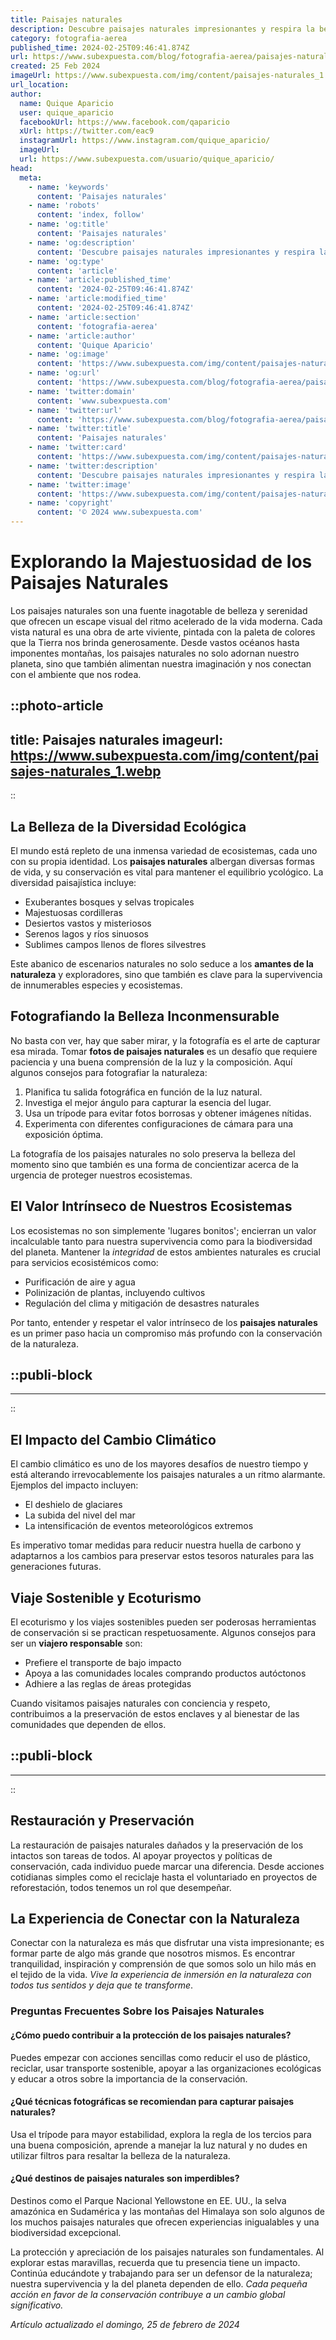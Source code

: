 ```yaml
---
title: Paisajes naturales
description: Descubre paisajes naturales impresionantes y respira la belleza pura de nuestra Tierra. Inspírate para tu próxima aventura al aire libre.
category: fotografia-aerea
published_time: 2024-02-25T09:46:41.874Z
url: https://www.subexpuesta.com/blog/fotografia-aerea/paisajes-naturales
created: 25 Feb 2024
imageUrl: https://www.subexpuesta.com/img/content/paisajes-naturales_1.webp
url_location:
author:
  name: Quique Aparicio
  user: quique_aparicio
  facebookUrl: https://www.facebook.com/qaparicio
  xUrl: https://twitter.com/eac9
  instagramUrl: https://www.instagram.com/quique_aparicio/
  imageUrl: 
  url: https://www.subexpuesta.com/usuario/quique_aparicio/
head:
  meta:
    - name: 'keywords'
      content: 'Paisajes naturales'
    - name: 'robots'
      content: 'index, follow'
    - name: 'og:title'
      content: 'Paisajes naturales'
    - name: 'og:description'
      content: 'Descubre paisajes naturales impresionantes y respira la belleza pura de nuestra Tierra. Inspírate para tu próxima aventura al aire libre.'
    - name: 'og:type'
      content: 'article'
    - name: 'article:published_time'
      content: '2024-02-25T09:46:41.874Z'
    - name: 'article:modified_time'
      content: '2024-02-25T09:46:41.874Z'
    - name: 'article:section'
      content: 'fotografia-aerea'
    - name: 'article:author'
      content: 'Quique Aparicio'
    - name: 'og:image'
      content: 'https://www.subexpuesta.com/img/content/paisajes-naturales_1.webp'
    - name: 'og:url'
      content: 'https://www.subexpuesta.com/blog/fotografia-aerea/paisajes-naturales'
    - name: 'twitter:domain'
      content: 'www.subexpuesta.com'
    - name: 'twitter:url'
      content: 'https://www.subexpuesta.com/blog/fotografia-aerea/paisajes-naturales'
    - name: 'twitter:title'
      content: 'Paisajes naturales'
    - name: 'twitter:card'
      content: 'https://www.subexpuesta.com/img/content/paisajes-naturales_1.webp'
    - name: 'twitter:description'
      content: 'Descubre paisajes naturales impresionantes y respira la belleza pura de nuestra Tierra. Inspírate para tu próxima aventura al aire libre.'
    - name: 'twitter:image'
      content: 'https://www.subexpuesta.com/img/content/paisajes-naturales_1.webp'
    - name: 'copyright'
      content: '© 2024 www.subexpuesta.com'
---
```

# Explorando la Majestuosidad de los Paisajes Naturales

Los paisajes naturales son una fuente inagotable de belleza y serenidad que ofrecen un escape visual del ritmo acelerado de la vida moderna. Cada vista natural es una obra de arte viviente, pintada con la paleta de colores que la Tierra nos brinda generosamente. Desde vastos océanos hasta imponentes montañas, los paisajes naturales no solo adornan nuestro planeta, sino que también alimentan nuestra imaginación y nos conectan con el ambiente que nos rodea.


::photo-article
---
title: Paisajes naturales
imageurl: https://www.subexpuesta.com/img/content/paisajes-naturales_1.webp
---
::



## La Belleza de la Diversidad Ecológica

El mundo está repleto de una inmensa variedad de ecosistemas, cada uno con su propia identidad. Los **paisajes naturales** albergan diversas formas de vida, y su conservación es vital para mantener el equilibrio ycológico. La diversidad paisajística incluye:

- Exuberantes bosques y selvas tropicales
- Majestuosas cordilleras
- Desiertos vastos y misteriosos
- Serenos lagos y ríos sinuosos
- Sublimes campos llenos de flores silvestres

Este abanico de escenarios naturales no solo seduce a los **amantes de la naturaleza** y exploradores, sino que también es clave para la supervivencia de innumerables especies y ecosistemas.

## Fotografiando la Belleza Inconmensurable

No basta con ver, hay que saber mirar, y la fotografía es el arte de capturar esa mirada. Tomar **fotos de paisajes naturales** es un desafío que requiere paciencia y una buena comprensión de la luz y la composición. Aquí algunos consejos para fotografiar la naturaleza:

1. Planifica tu salida fotográfica en función de la luz natural.
2. Investiga el mejor ángulo para capturar la esencia del lugar.
3. Usa un trípode para evitar fotos borrosas y obtener imágenes nítidas.
4. Experimenta con diferentes configuraciones de cámara para una exposición óptima.

La fotografía de los paisajes naturales no solo preserva la belleza del momento sino que también es una forma de concientizar acerca de la urgencia de proteger nuestros ecosistemas.

## El Valor Intrínseco de Nuestros Ecosistemas

Los ecosistemas no son simplemente 'lugares bonitos'; encierran un valor incalculable tanto para nuestra supervivencia como para la biodiversidad del planeta. Mantener la *integridad* de estos ambientes naturales es crucial para servicios ecosistémicos como:

- Purificación de aire y agua
- Polinización de plantas, incluyendo cultivos
- Regulación del clima y mitigación de desastres naturales

Por tanto, entender y respetar el valor intrínseco de los **paisajes naturales** es un primer paso hacia un compromiso más profundo con la conservación de la naturaleza.


  ::publi-block
  ---
  ---
  ::
  
  

## El Impacto del Cambio Climático

El cambio climático es uno de los mayores desafíos de nuestro tiempo y está alterando irrevocablemente los paisajes naturales a un ritmo alarmante. Ejemplos del impacto incluyen:

- El deshielo de glaciares
- La subida del nivel del mar
- La intensificación de eventos meteorológicos extremos

Es imperativo tomar medidas para reducir nuestra huella de carbono y adaptarnos a los cambios para preservar estos tesoros naturales para las generaciones futuras.

## Viaje Sostenible y Ecoturismo

El ecoturismo y los viajes sostenibles pueden ser poderosas herramientas de conservación si se practican respetuosamente. Algunos consejos para ser un **viajero responsable** son:

- Prefiere el transporte de bajo impacto
- Apoya a las comunidades locales comprando productos autóctonos
- Adhiere a las reglas de áreas protegidas

Cuando visitamos paisajes naturales con conciencia y respeto, contribuimos a la preservación de estos enclaves y al bienestar de las comunidades que dependen de ellos.


  ::publi-block
  ---
  ---
  ::
  
  

## Restauración y Preservación

La restauración de paisajes naturales dañados y la preservación de los intactos son tareas de todos. Al apoyar proyectos y políticas de conservación, cada individuo puede marcar una diferencia. Desde acciones cotidianas simples como el reciclaje hasta el voluntariado en proyectos de reforestación, todos tenemos un rol que desempeñar.

## La Experiencia de Conectar con la Naturaleza

Conectar con la naturaleza es más que disfrutar una vista impresionante; es formar parte de algo más grande que nosotros mismos. Es encontrar tranquilidad, inspiración y comprensión de que somos solo un hilo más en el tejido de la vida. *Vive la experiencia de inmersión en la naturaleza con todos tus sentidos y deja que te transforme*.

### Preguntas Frecuentes Sobre los Paisajes Naturales

#### ¿Cómo puedo contribuir a la protección de los paisajes naturales?
Puedes empezar con acciones sencillas como reducir el uso de plástico, reciclar, usar transporte sostenible, apoyar a las organizaciones ecológicas y educar a otros sobre la importancia de la conservación.

#### ¿Qué técnicas fotográficas se recomiendan para capturar paisajes naturales?
Usa el trípode para mayor estabilidad, explora la regla de los tercios para una buena composición, aprende a manejar la luz natural y no dudes en utilizar filtros para resaltar la belleza de la naturaleza.

#### ¿Qué destinos de paisajes naturales son imperdibles?
Destinos como el Parque Nacional Yellowstone en EE. UU., la selva amazónica en Sudamérica y las montañas del Himalaya son solo algunos de los muchos paisajes naturales que ofrecen experiencias inigualables y una biodiversidad excepcional.

La protección y apreciación de los paisajes naturales son fundamentales. Al explorar estas maravillas, recuerda que tu presencia tiene un impacto. Continúa educándote y trabajando para ser un defensor de la naturaleza; nuestra supervivencia y la del planeta dependen de ello. *Cada pequeña acción en favor de la conservación contribuye a un cambio global significativo.*

_Artículo actualizado el domingo, 25 de febrero de 2024_